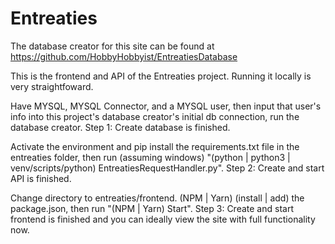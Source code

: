 # Entreaties
The database creator for this site can be found at https://github.com/HobbyHobbyist/EntreatiesDatabase

This is the frontend and API of the Entreaties project. Running it locally is very straightfoward.

Have MYSQL, MYSQL Connector, and a MYSQL user, then input that user's info into this project's database creator's initial db connection, run the database creator. Step 1: Create database is finished.

Activate the environment and pip install the requirements.txt file in the entreaties folder, then run (assuming windows) "(python | python3 | venv/scripts/python) EntreatiesRequestHandler.py". Step 2: Create and start API is finished.

Change directory to entreaties/frontend. (NPM | Yarn) (install | add) the package.json, then run "(NPM | Yarn) Start". Step 3: Create and start frontend is finished and you can ideally view the site with full functionality now.
